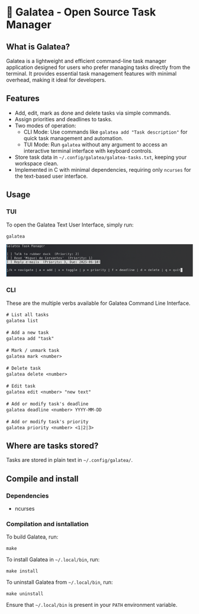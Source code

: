 # 📔 Galatea - Open Source Task Manager
## What is Galatea?
Galatea is a lightweight and efficient command-line task manager application
designed for users who prefer managing tasks directly from the terminal. It
provides essential task management features with minimal overhead, making it
ideal for developers.

## Features
- Add, edit, mark as done and delete tasks via simple commands.
- Assign priorities and deadlines to tasks.
- Two modes of operation:
  - CLI Mode: Use commands like `galatea add "Task description"` for quick task management and automation.
  - TUI Mode: Run `galatea` without any argument to access an interactive terminal interface with keyboard controls.
- Store task data in `~/.config/galatea/galatea-tasks.txt`, keeping your workspace clean.
- Implemented in C with minimal dependencies, requiring only `ncurses` for the text-based user interface.

## Usage
### TUI
To open the Galatea Text User Interface, simply run:

```
galatea
```
![galateaTUI](pics/TUI.png)

### CLI
These are the multiple verbs available for Galatea Command Line Interface.
```
# List all tasks
galatea list 

# Add a new task
galatea add "task" 

# Mark / unmark task
galatea mark <number>

# Delete task
galatea delete <number>

# Edit task
galatea edit <number> "new text"

# Add or modify task's deadline
galatea deadline <number> YYYY-MM-DD

# Add or modify task's priority 
galatea priority <number> <1|2|3>
```

## Where are tasks stored?
Tasks are stored in plain text in `~/.config/galatea/`.

## Compile and install
### Dependencies
- ncurses

### Compilation and isntallation
To build Galatea, run:
```
make
```

To install Galatea in `~/.local/bin`, run:
```
make install
```

To uninstall Galatea from `~/.local/bin`, run:
```
make uninstall
```

Ensure that `~/.local/bin` is present in your `PATH` environment variable.

